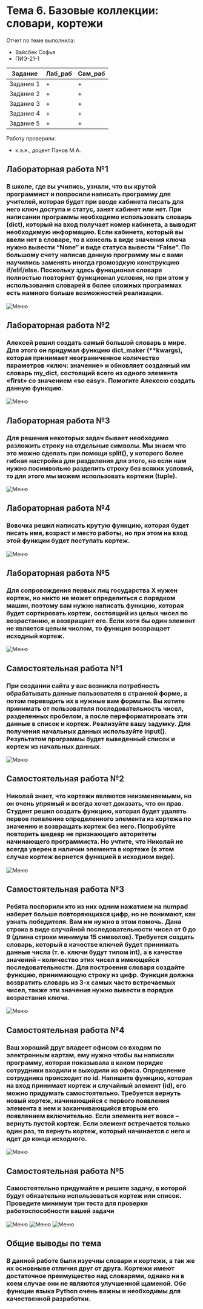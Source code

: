 # Тема 6. Базовые коллекции: словари, кортежи 

Отчет по теме выполнила:
- Вайсбек Софья
- ПИЭ-21-1

| Задание | Лаб_раб | Сам_раб |
| ------ | ------ | ------ |
| Задание 1 | + | + |
| Задание 2 | + | + |
| Задание 3 | + | + |
| Задание 4 | + | + |
| Задание 5 | + | + |

Работу проверили:
- к.э.н., доцент Панов М.А.

## Лабораторная работа №1
### В школе, где вы учились, узнали, что вы крутой программист и попросили написать программу для учителей, которая будет при вводе кабинета писать для него ключ доступа и статус, занят кабинет или нет. При написании программы необходимо использовать словарь (dict), который на вход получает номер кабинета, а выводит необходимую информацию. Если кабинета, который вы ввели нет в словаре, то в консоль в виде значения ключа нужно вывести “None” и виде статуса вывести “False”. По большому счету написав данную программу мы с вами научились заменять иногда громоздкую конструкцию if/elif/else. Поскольку здесь функционал словаря полностью повторяет функционал условия, но при этом у использования словарей в более сложных программах есть намного больше возможностей реализации.
![Меню](https://github.com/SofyaVaisbek/Pro/blob/11e7b902768aa59ae3dfb30b60647e8bc246f048/Pic/laba1.png)

## Лабораторная работа №2
### Алексей решил создать самый большой словарь в мире. Для этого он придумал функцию dict_maker (**kwargs), которая принимает неограниченное количество параметров «ключ: значение» и обновляет созданный им словарь my_dict, состоящий всего из одного элемента «first» со значением «so easy». Помогите Алексею создать данную функцию.
![Меню](https://github.com/SofyaVaisbek/Pro/blob/11e7b902768aa59ae3dfb30b60647e8bc246f048/Pic/laba2.png)

## Лабораторная работа №3
### Для решения некоторых задач бывает необходимо разложить строку на отдельные символы. Мы знаем что это можно сделать при помощи split(), у которого более гибкая настройка для разделения для этого, но если нам нужно посимвольно разделить строку без всяких условий, то для этого мы можем использовать кортежи (tuple). 
![Меню](https://github.com/SofyaVaisbek/Pro/blob/11e7b902768aa59ae3dfb30b60647e8bc246f048/Pic/laba3.png)

## Лабораторная работа №4
### Вовочка решил написать крутую функцию, которая будет писать имя, возраст и место работы, но при этом на вход этой функции будет поступать кортеж. 
![Меню](https://github.com/SofyaVaisbek/Pro/blob/11e7b902768aa59ae3dfb30b60647e8bc246f048/Pic/laba4.png)

## Лабораторная работа №5
### Для сопровождения первых лиц государства X нужен кортеж, но никто не может определиться с порядком машин, поэтому вам нужно написать функцию, которая будет сортировать кортеж, состоящий из целых чисел по возрастанию, и возвращает его. Если хотя бы один элемент не является целым числом, то функция возвращает исходный кортеж.
![Меню](https://github.com/SofyaVaisbek/Pro/blob/11e7b902768aa59ae3dfb30b60647e8bc246f048/Pic/laba5.png)

## Самостоятельная работа №1
### При создании сайта у вас возникла потребность обрабатывать данные пользователя в странной форме, а потом переводить их в нужные вам форматы. Вы хотите принимать от пользователя последовательность чисел, разделенных пробелом, а после переформатировать эти данные в список и кортеж. Реализуйте вашу задумку. Для получения начальных данных используйте input(). Результатом программы будет выведенный список и кортеж из начальных данных.
![Меню](https://github.com/SofyaVaisbek/Pro/blob/11e7b902768aa59ae3dfb30b60647e8bc246f048/Pic/sama1.png)

## Самостоятельная работа №2
### Николай знает, что кортежи являются неизменяемыми, но он очень упрямый и всегда хочет доказать, что он прав. Студент решил создать функцию, которая будет удалять первое появление определенного элемента из кортежа по значению и возвращать кортеж без него. Попробуйте повторить шедевр не признающего авторитеты начинающего программиста. Но учтите, что Николай не всегда уверен в наличии элемента в кортеже (в этом случае кортеж вернется функцией в исходном виде).
![Меню](https://github.com/SofyaVaisbek/Pro/blob/11e7b902768aa59ae3dfb30b60647e8bc246f048/Pic/sama2.png)

## Самостоятельная работа №3
### Ребята поспорили кто из них одним нажатием на numpad наберет больше повторяющихся цифр, но не понимают, как узнать победителя. Вам им нужно в этом помочь. Дана строка в виде случайной последовательности чисел от 0 до 9 (длина строки минимум 15 символов). Требуется создать словарь, который в качестве ключей будет принимать данные числа (т. е. ключи будут типом int), а в качестве значений – количество этих чисел в имеющейся последовательности. Для построения словаря создайте функцию, принимающую строку из цифр. Функция должна возвратить словарь из 3-х самых часто встречаемых чисел, также эти значения нужно вывести в порядке возрастания ключа.
![Меню](https://github.com/SofyaVaisbek/Pro/blob/11e7b902768aa59ae3dfb30b60647e8bc246f048/Pic/sama3.png)

## Самостоятельная работа №4
### Ваш хороший друг владеет офисом со входом по электронным картам, ему нужно чтобы вы написали программу, которая показывала в каком порядке сотрудники входили и выходили из офиса. Определение сотрудника происходит по id. Напишите функцию, которая на вход принимает кортеж и случайный элемент (id), его можно придумать самостоятельно. Требуется вернуть новый кортеж, начинающийся с первого появления элемента в нем и заканчивающийся вторым его появлением включительно. Если элемента нет вовсе – вернуть пустой кортеж. Если элемент встречается только один раз, то вернуть кортеж, который начинается с него и идет до конца исходного.
![Меню](https://github.com/SofyaVaisbek/Pro/blob/11e7b902768aa59ae3dfb30b60647e8bc246f048/Pic/sama4.png)

## Самостоятельная работа №5
### Самостоятельно придумайте и решите задачу, в которой будут обязательно использоваться кортеж или список. Проведите минимум три теста для проверки работоспособности вашей задачи
![Меню](https://github.com/SofyaVaisbek/Pro/blob/11e7b902768aa59ae3dfb30b60647e8bc246f048/Pic/sama5_1.png)
![Меню](https://github.com/SofyaVaisbek/Pro/blob/11e7b902768aa59ae3dfb30b60647e8bc246f048/Pic/sama5_2.png)
![Меню](https://github.com/SofyaVaisbek/Pro/blob/11e7b902768aa59ae3dfb30b60647e8bc246f048/Pic/sama5_3.png)

## Общие выводы по тема
### В данной работе были изуечны словари и кортежи, а так же их основныве отличия друг от друга. Кортежи имеют достаточное преимущество над словарями, однако ни в коем случае они не являются улучшенной щаменой. Обе функции языка Python очень важны и необходимы для качественной разработки.
